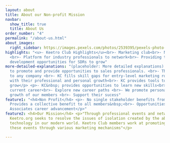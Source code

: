 ```yaml
---
layout: about
title: About our Non-profit Mission
navbar:
  show_title: true
  title: About Us
order_number: "4"
permalink: "/about-us.html"
about_images:
  right_sidebar: https://images.pexels.com/photos/2539395/pexels-photo-2539395.jpeg?auto=compress&cs=tinysrgb&dpr=2&w=500
highlights: "<u>- Keetro Club Highlights</u><br>- Marketing club<br>- Non-profit organization
  <br>- Platform for industry professionals to network<br>- Providing tools and&nbsp;career
  development opportunities for SDRs to grow"
more-detailed-explanations: "(placeholder: More detailed explanations) <br>- Formed
  to promote and provide opportunities to sales professionals. <br>- They are crucial
  to any company <br>- KC fills skill gaps for entry-level marketing roles <br>- Help
  with their professional and personal growth<br>- KC provides tools to help professionals
  grow</p> <p>- KC&nbsp; provides opportunities to learn new skills<br>- Advance in
  current career<br>- Explore new career paths <br>- We promote personal and professional
  growth of our members <br>- Support their sucess"
feature1: "<h4>Non Profit</h4> <p>- No single stakeholder benefits from Keetro Club<br>-
  Provides a collective benefit to all members&nbsp;<br>- Opportunities for Growth
  Associates career advancement</p>"
feature2: <h4>Our Mission</h4> <p>"Through professional events and networking opportunities,
  Keetro.org seeks to resolve the issues of isolation created by the abundance of
  technology in our modern world. Keetro Club members work at promoting and propagating
  these events through various marketing mechanisms"</p>

---
```


